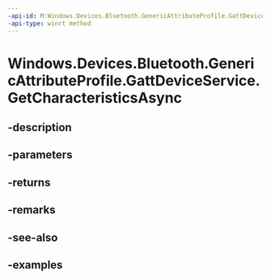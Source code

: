 ```yaml
---
-api-id: M:Windows.Devices.Bluetooth.GenericAttributeProfile.GattDeviceService.GetCharacteristicsAsync
-api-type: winrt method
---
```


<!-- Method syntax.
public IAsyncOperation<GattCharacteristicsResult> GattDeviceService.GetCharacteristicsAsync()
-->

# Windows.Devices.Bluetooth.GenericAttributeProfile.GattDeviceService.GetCharacteristicsAsync

## -description

## -parameters

## -returns

## -remarks

## -see-also

## -examples

